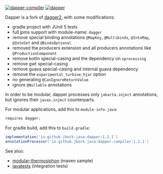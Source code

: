 [![dapper-compiler](https://maven-badges.herokuapp.com/maven-central/io.github.jbock-java/dapper-compiler/badge.svg?color=grey&subject=dapper-compiler)](https://maven-badges.herokuapp.com/maven-central/io.github.jbock-java/dapper-compiler)
[![dapper](https://maven-badges.herokuapp.com/maven-central/io.github.jbock-java/dapper/badge.svg?subject=dapper)](https://maven-badges.herokuapp.com/maven-central/io.github.jbock-java/dapper)

Dapper is a fork of [dagger2](https://github.com/google/dagger),
with some modifications:

* gradle project with JUnit 5 tests
* full jpms support with module-name: `dagger`
* remove special binding annotations `@MapKey`, `@Multibinds`, `@IntoMap`, `@IntoSet` and `@BindsOptional`
* removed the producers extension and all producers annotations like `@ProductionComponent`
* remove kotlin special-casing and the dependency on `xprocessing`
* remove gwt special-casing
* remove guava special-casing and internal guava dependency
* remove the `experimental_turbine_hjar` option
* no generating `@CanIgnoreReturnValue`
* ignore `@Nullable` annotations

In order to be modular, dapper processes only `jakarta.inject` annotations, but ignores their `javax.inject` counterparts.

For modular applications, add this to `module-info.java`:

````java
requires dagger;
````

For gradle build, add this to `build.gradle`:

````groovy
implementation('io.github.jbock-java:dapper:1.2.1')
annotationProcessor('io.github.jbock-java:dapper-compiler:1.2.1')
````

See also:

* [modular-thermosiphon](https://github.com/jbock-java/modular-thermosiphon) (maven sample)
* [javatests](https://github.com/jbock-java/dapper-javatests) (integration tests)
